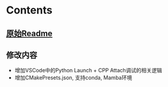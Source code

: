 # Contents

## [原始Readme](README.origin.md)

## 修改内容

- 增加VSCode中的Python Launch + CPP Attach调试的相关逻辑
- 增加CMakePresets.json, 支持conda, Mamba环境
